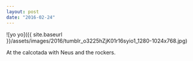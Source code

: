 ```yaml
---
layout: post
date: "2016-02-24"
---
```


![yo yo]({{ site.baseurl }}/assets/images/2016/tumblr_o3225hZjK01r16syio1_1280-1024x768.jpg)

At the calcotada with Neus and the rockers.

